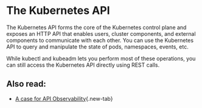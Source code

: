 # The Kubernetes API

The Kubernetes API forms the core of the Kubernetes control plane and exposes an HTTP API that enables users, cluster components, and external components to communicate with each other. You can use the Kubernetes API to query and manipulate the state of pods, namespaces, events, etc. 

While kubectl and kubeadm lets you perform most of these operations, you can still access the Kubernetes API directly using REST calls. 

## Also read:
- [A case for API Observability](https://logiq.ai/shift-from-api-monitoring-to-api-observability-with-logiq/){.new-tab}
